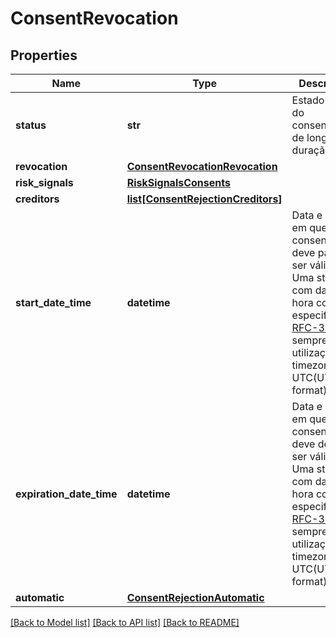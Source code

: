 # ConsentRevocation

## Properties
Name | Type | Description | Notes
------------ | ------------- | ------------- | -------------
**status** | **str** | Estado atual do consentimento de longa duração  | [optional] 
**revocation** | [**ConsentRevocationRevocation**](ConsentRevocationRevocation.md) |  | [optional] 
**risk_signals** | [**RiskSignalsConsents**](RiskSignalsConsents.md) |  | [optional] 
**creditors** | [**list[ConsentRejectionCreditors]**](ConsentRejectionCreditors.md) |  | [optional] 
**start_date_time** | **datetime** | Data e hora em que o consentimento deve passar a ser válido. Uma string com data e hora conforme especificação [RFC-3339](https://datatracker.ietf.org/doc/html/rfc3339), sempre com a utilização de timezone UTC(UTC time format). | [optional] 
**expiration_date_time** | **datetime** | Data e hora em que o consentimento deve deixar de ser válido. Uma string com data e hora conforme especificação [RFC-3339](https://datatracker.ietf.org/doc/html/rfc3339), sempre com a utilização de timezone UTC(UTC time format). | [optional] 
**automatic** | [**ConsentRejectionAutomatic**](ConsentRejectionAutomatic.md) |  | [optional] 

[[Back to Model list]](../README.md#documentation-for-models) [[Back to API list]](../README.md#documentation-for-api-endpoints) [[Back to README]](../README.md)

